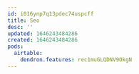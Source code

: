 ```yaml
---
id: i016ynp7q13pdec74uspcff
title: Seo
desc: ''
updated: 1646243484286
created: 1646243484286
pods:
  airtable:
    dendron.features: rec1muGLQDNV9OkgN
---
```


